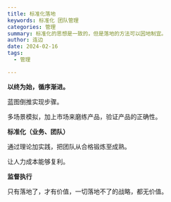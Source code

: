 ```yaml
---
title: 标准化落地
keywords: 标准化 团队管理
categories: 管理
summary: 标准化的思想是一致的，但是落地的方法可以因地制宜。
author: 连边
date: 2024-02-16
tags:
  - 管理

---
```




**以终为始，循序渐进。**

蓝图倒推实现步骤。

多场景模拟，加上市场来磨练产品，验证产品的正确性。



**标准化（业务、团队）**

通过理论加实践，把团队从合格锻炼至成熟。

让人力成本能够复利。



**监督执行**

只有落地了，才有价值，一切落地不了的战略，都无价值。

